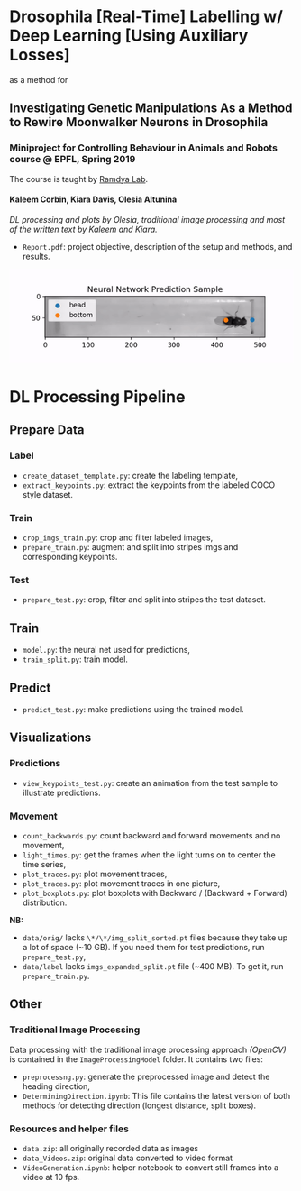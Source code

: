 # Drosophila [Real-Time] Labelling w/ Deep Learning [Using Auxiliary Losses]
as a method for
## Investigating Genetic Manipulations As a Method to Rewire Moonwalker Neurons in Drosophila
### Miniproject for Controlling Behaviour in Animals and Robots course @ EPFL, Spring 2019
The course is taught by [Ramdya Lab](https://github.com/NeLy-EPFL).
#### Kaleem Corbin, Kiara Davis, Olesia Altunina
*DL processing and plots by Olesia, traditional image processing and most of the written text by Kaleem and Kiara.*
- `Report.pdf`: project objective, description of the setup and methods, and results.

![Prediction Example](pics/prediction_ani.gif)

# DL Processing Pipeline
## Prepare Data
### Label
- `create_dataset_template.py`: create the labeling template,
- `extract_keypoints.py`: extract the keypoints from the labeled COCO style dataset.

### Train
- `crop_imgs_train.py`: crop and filter labeled images,
- `prepare_train.py`: augment and split into stripes imgs and corresponding keypoints.

### Test
- `prepare_test.py`: crop, filter and split into stripes the test dataset.

## Train
- `model.py`: the neural net used for predictions,
- `train_split.py`: train model.

## Predict
- `predict_test.py`: make predictions using the trained model.

## Visualizations
### Predictions
- `view_keypoints_test.py`: create an animation from the test sample to illustrate predictions.

### Movement
- `count_backwards.py`: count backward and forward movements and no movement,
- `light_times.py`: get the frames when the light turns on to center the time series,
- `plot_traces.py`: plot movement traces,
- `plot_traces.py`: plot movement traces in one picture,
- `plot_boxplots.py`: plot boxplots with Backward / (Backward + Forward) distribution.

**NB:**
- `data/orig/` lacks `\*/\*/img_split_sorted.pt` files because they take up a lot of space (~10 GB). If you need them for test predictions, run `prepare_test.py`,
- `data/label` lacks `imgs_expanded_split.pt` file (~400 MB). To get it, run `prepare_train.py`.

## Other
### Traditional Image Processing
Data processing with the traditional image processing approach *(OpenCV)* is contained in the `ImageProcessingModel` folder.
It contains two files:
- `preprocessng.py`: generate the preprocessed image and detect the heading direction,
- `DeterminingDirection.ipynb`: This file contains the latest version of both methods for detecting direction (longest distance, split boxes).

### Resources and helper files
- `data.zip`: all originally recorded data as images
- `data_Videos.zip`: original data converted to video format
- `VideoGeneration.ipynb`: helper notebook to convert still frames into a video at 10 fps.
